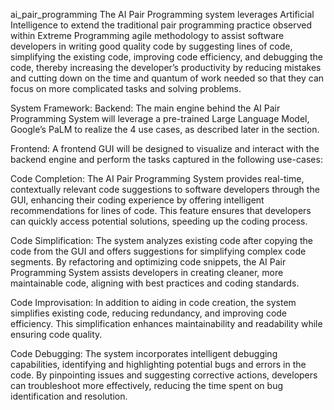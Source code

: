 ai_pair_programming
The AI Pair Programming system leverages Artificial Intelligence to extend the traditional pair programming practice observed within Extreme Programming agile methodology to assist software developers in writing good quality code by suggesting lines of code, simplifying the existing code, improving code efficiency, and debugging the code, thereby increasing the developer’s productivity by reducing mistakes and cutting down on the time and quantum of work needed so that they can focus on more complicated tasks and solving problems.

System Framework:
Backend: The main engine behind the AI Pair Programming System will leverage a pre-trained Large Language Model, Google’s PaLM to realize the 4 use cases, as described later in the section.

Frontend: A frontend GUI will be designed to visualize and interact with the backend engine and perform the tasks captured in the following use-cases:

Code Completion: The AI Pair Programming System provides real-time, contextually relevant code suggestions to software developers through the GUI, enhancing their coding experience by offering intelligent recommendations for lines of code. This feature ensures that developers can quickly access potential solutions, speeding up the coding process.

Code Simplification: The system analyzes existing code after copying the code from the GUI and offers suggestions for simplifying complex code segments. By refactoring and optimizing code snippets, the AI Pair Programming System assists developers in creating cleaner, more maintainable code, aligning with best practices and coding standards.

Code Improvisation: In addition to aiding in code creation, the system simplifies existing code, reducing redundancy, and improving code efficiency. This simplification enhances maintainability and readability while ensuring code quality.

Code Debugging: The system incorporates intelligent debugging capabilities, identifying and highlighting potential bugs and errors in the code. By pinpointing issues and suggesting corrective actions, developers can troubleshoot more effectively, reducing the time spent on bug identification and resolution.